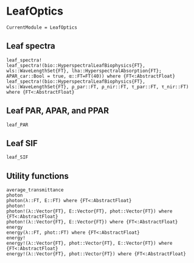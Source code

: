 # LeafOptics

```@meta
CurrentModule = LeafOptics
```


## Leaf spectra
```@docs
leaf_spectra!
leaf_spectra!(bio::HyperspectralLeafBiophysics{FT}, wls::WaveLengthSet{FT}, lha::HyperspectralAbsorption{FT}; APAR_car::Bool = true, α::FT=FT(40)) where {FT<:AbstractFloat}
leaf_spectra!(bio::HyperspectralLeafBiophysics{FT}, wls::WaveLengthSet{FT}, ρ_par::FT, ρ_nir::FT, τ_par::FT, τ_nir::FT) where {FT<:AbstractFloat}
```


## Leaf PAR, APAR, and PPAR
```@docs
leaf_PAR
```


## Leaf SIF
```@docs
leaf_SIF
```


## Utility functions
```@docs
average_transmittance
photon
photon(λ::FT, E::FT) where {FT<:AbstractFloat}
photon!
photon!(λ::Vector{FT}, E::Vector{FT}, phot::Vector{FT}) where {FT<:AbstractFloat}
photon!(λ::Vector{FT}, E::Vector{FT}) where {FT<:AbstractFloat}
energy
energy(λ::FT, phot::FT) where {FT<:AbstractFloat}
energy!
energy!(λ::Vector{FT}, phot::Vector{FT}, E::Vector{FT}) where {FT<:AbstractFloat}
energy!(λ::Vector{FT}, phot::Vector{FT}) where {FT<:AbstractFloat}
```
